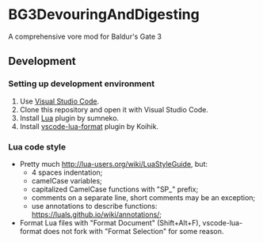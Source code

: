 # BG3DevouringAndDigesting
A comprehensive vore mod for Baldur's Gate 3

## Development
### Setting up development environment
1. Use [Visual Studio Code](https://code.visualstudio.com).
2. Clone this repository and open it with Visual Studio Code.
3. Install [Lua](https://marketplace.visualstudio.com/items?itemName=sumneko.lua) plugin by sumneko.
4. Install [vscode-lua-format](https://marketplace.visualstudio.com/items?itemName=Koihik.vscode-lua-format) plugin by Koihik.

### Lua code style
* Pretty much http://lua-users.org/wiki/LuaStyleGuide, but:
  * 4 spaces indentation;
  * camelCase variables;
  * capitalized CamelCase functions with "SP_" prefix;
  * comments on a separate line, short comments may be an exception;
  * use annotations to describe functions: https://luals.github.io/wiki/annotations/;
* Format Lua files with "Format Document" (Shift+Alt+F), vscode-lua-format does not fork with "Format Selection" for some reason.

